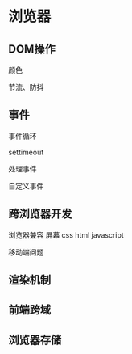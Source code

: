 # 浏览器

## DOM操作

颜色

节流、防抖

## 事件

 事件循环

settimeout

处理事件

自定义事件

## 跨浏览器开发

浏览器兼容  屏幕 css html javascript

移动端问题

## 渲染机制

## 前端跨域

## 浏览器存储